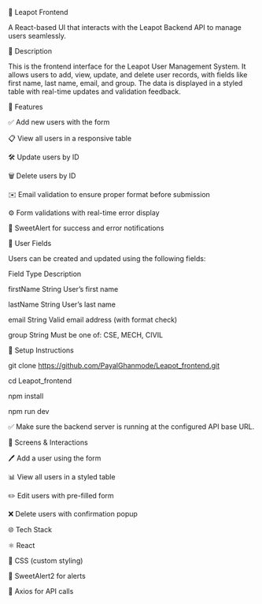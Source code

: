 🎯 Leapot Frontend

A React-based UI that interacts with the Leapot Backend API to manage users seamlessly.

🧩 Description

This is the frontend interface for the Leapot User Management System. It allows users to add, view, update, and delete user records, with fields like first name, last name, email, and group. The data is displayed in a styled table with real-time updates and validation feedback.

🚀 Features

✅ Add new users with the form

📋 View all users in a responsive table

🛠️ Update users by ID

🗑️ Delete users by ID

✉️ Email validation to ensure proper format before submission

⚙️ Form validations with real-time error display

🎉 SweetAlert for success and error notifications

🧾 User Fields

Users can be created and updated using the following fields:

Field	Type	Description

firstName	String	User’s first name

lastName	String	User’s last name

email	String	Valid email address (with format check)

group	String	Must be one of: CSE, MECH, CIVIL


🔧 Setup Instructions

git clone https://github.com/PayalGhanmode/Leapot_frontend.git

cd Leapot_frontend

npm install

npm run dev

✅ Make sure the backend server is running at the configured API base URL.


📸 Screens & Interactions

🖊️ Add a user using the form

📊 View all users in a styled table

✏️ Edit users with pre-filled form

❌ Delete users with confirmation popup


🌐 Tech Stack

⚛️ React

💅 CSS (custom styling)

🍬 SweetAlert2 for alerts

🧠 Axios for API calls

